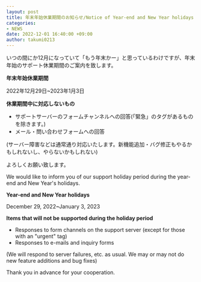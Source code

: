 ```yaml
---
layout: post
title: 年末年始休業期間のお知らせ/Notice of Year-end and New Year holidays
categories:
- NEWS
date: 2022-12-01 16:40:00 +09:00
author: takumi0213
---
```

いつの間にか12月になっていて「もう年末かー」と思っているわけですが、年末年始のサポート休業期間のご案内を致します。

__年末年始休業期間__

2022年12月29日~2023年1月3日

__休業期間中に対応しないもの__
- サポートサーバーのフォームチャンネルへの回答(「緊急」のタグがあるものを除きます。)
- メール・問い合わせフォームへの回答
 
(サーバー障害などは通常通り対応いたします。新機能追加・バグ修正もやるかもしれないし、やらないかもしれない)

よろしくお願い致します。

We would like to inform you of our support holiday period during the year-end and New Year's holidays.

__Year-end and New Year holidays__

December 29, 2022~January 3, 2023

__Items that will not be supported during the holiday period__
- Responses to form channels on the support server (except for those with an "urgent" tag)
- Responses to e-mails and inquiry forms

(We will respond to server failures, etc. as usual. We may or may not do new feature additions and bug fixes)

Thank you in advance for your cooperation.
